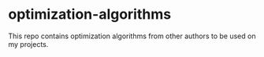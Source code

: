 # optimization-algorithms
This repo contains optimization algorithms from other authors to be used on my projects.
